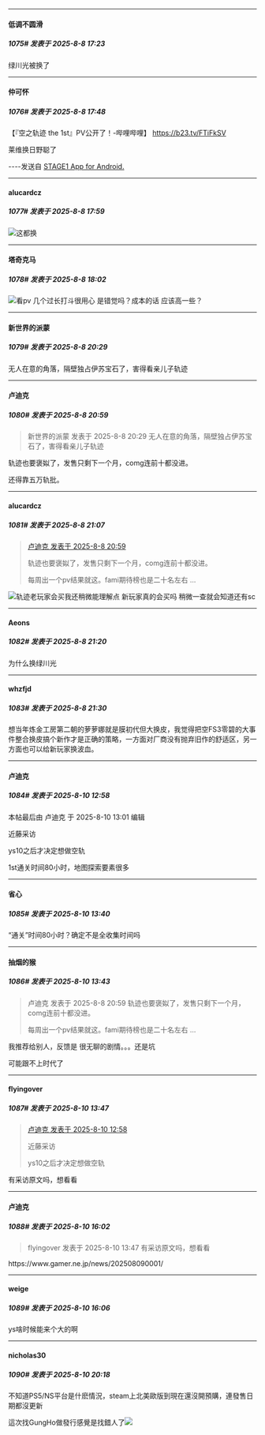 ﻿
*****

####  低调不圆滑  
##### 1075#       发表于 2025-8-8 17:23

绿川光被换了


*****

####  仲可怀  
##### 1076#       发表于 2025-8-8 17:48

【『空之轨迹 the 1st』PV公开了！-哔哩哔哩】 https://b23.tv/FTiFkSV

莱维换日野聪了

----发送自 [STAGE1 App for Android.](http://stage1.5j4m.com/?1.47)


*****

####  alucardcz  
##### 1077#       发表于 2025-8-8 17:59

<img src="https://static.stage1st.com/image/smiley/face2017/004.gif" referrerpolicy="no-referrer">这都换

*****

####  塔奇克马  
##### 1078#       发表于 2025-8-8 18:02

<img src="https://static.stage1st.com/image/smiley/face2017/032.png" referrerpolicy="no-referrer">看pv 几个过长打斗很用心 是错觉吗？成本的话 应该高一些？


*****

####  新世界的派蒙  
##### 1079#       发表于 2025-8-8 20:29

无人在意的角落，隔壁独占伊苏宝石了，害得看亲儿子轨迹


*****

####  卢迪克  
##### 1080#       发表于 2025-8-8 20:59

<blockquote>新世界的派蒙 发表于 2025-8-8 20:29
无人在意的角落，隔壁独占伊苏宝石了，害得看亲儿子轨迹</blockquote>

轨迹也要褒姒了，发售只剩下一个月，comg连前十都没进。

还得靠五万轨批。


*****

####  alucardcz  
##### 1081#       发表于 2025-8-8 21:07

<blockquote><a href="httphttps://stage1st.com/2b/forum.php?mod=redirect&amp;goto=findpost&amp;pid=68236897&amp;ptid=2196876" target="_blank">卢迪克 发表于 2025-8-8 20:59</a>

轨迹也要褒姒了，发售只剩下一个月，comg连前十都没进。

每周出一个pv结果就这。fami期待榜也是二十名左右 ...</blockquote>
<img src="https://static.stage1st.com/image/smiley/face2017/009.gif" referrerpolicy="no-referrer">轨迹老玩家会买我还稍微能理解点 新玩家真的会买吗 稍微一查就会知道还有sc


*****

####  Aeons  
##### 1082#       发表于 2025-8-8 21:20

为什么换绿川光


*****

####  whzfjd  
##### 1083#       发表于 2025-8-8 21:30

想当年炼金工房第二朝的萝萝娜就是膜初代但大换皮，我觉得把空FS3零碧的大事件整合换皮搞个新作才是正确的策略，一方面对厂商没有抛弃旧作的舒适区，另一方面也可以给新玩家换波血。


*****

####  卢迪克  
##### 1084#       发表于 2025-8-10 12:58

 本帖最后由 卢迪克 于 2025-8-10 13:01 编辑 

近藤采访

ys10之后才决定想做空轨

1st通关时间80小时，地图探索要素很多


*****

####  省心  
##### 1085#       发表于 2025-8-10 13:40

“通关”时间80小时？确定不是全收集时间吗


*****

####  抽烟的猴  
##### 1086#       发表于 2025-8-10 13:43

<blockquote>卢迪克 发表于 2025-8-8 20:59
轨迹也要褒姒了，发售只剩下一个月，comg连前十都没进。

每周出一个pv结果就这。fami期待榜也是二十名左右 ...</blockquote>
我推荐给别人，反馈是 很无聊的剧情。。。还是坑

可能跟不上时代了


*****

####  flyingover  
##### 1087#       发表于 2025-8-10 13:47

<blockquote><a href="httphttps://stage1st.com/2b/forum.php?mod=redirect&amp;goto=findpost&amp;pid=68242944&amp;ptid=2196876" target="_blank">卢迪克 发表于 2025-8-10 12:58</a>

近藤采访

ys10之后才决定想做空轨</blockquote>
有采访原文吗，想看看


*****

####  卢迪克  
##### 1088#       发表于 2025-8-10 16:02

<blockquote>flyingover 发表于 2025-8-10 13:47
有采访原文吗，想看看</blockquote>
https://www.gamer.ne.jp/news/202508090001/


*****

####  weige  
##### 1089#       发表于 2025-8-10 16:06

ys啥时候能来个大的啊


*****

####  nicholas30  
##### 1090#       发表于 2025-8-10 20:18

不知道PS5/NS平台是什麽情況，steam上北美歐版到現在還沒開預購，連發售日期都沒更新

這次找GungHo做發行感覺是找錯人了<img src="https://static.stage1st.com/image/smiley/face2017/002.png" referrerpolicy="no-referrer">

